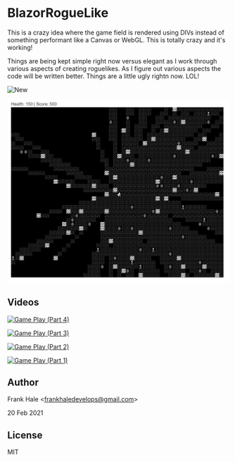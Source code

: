 # BlazorRogueLike

This is a crazy idea where the game field is rendered using DIVs instead of
something performant like a Canvas or WebGL. This is totally crazy and it's
working!

Things are being kept simple right now versus elegant as I work through various
aspects of creating roguelikes. As I figure out various aspects the code will
be written better. Things are a little ugly rightn now. LOL!

![New](screenshots/new.png)

![Old](screenshots/demo.png)

## Videos

[![Game Play (Part 4)](https://img.youtube.com/vi/IamPy2GVZ2U/0.jpg)](https://www.youtube.com/watch?v=IamPy2GVZ2U)

[![Game Play (Part 3)](https://img.youtube.com/vi/tgjRUyfhn2s/0.jpg)](https://www.youtube.com/watch?v=tgjRUyfhn2s)

[![Game Play (Part 2)](https://img.youtube.com/vi/7A3VwB2smNE/0.jpg)](https://www.youtube.com/watch?v=7A3VwB2smNE)

[![Game Play (Part 1)](https://img.youtube.com/vi/xezQIAswiIM/0.jpg)](https://www.youtube.com/watch?v=xezQIAswiIM)

## Author

Frank Hale &lt;frankhaledevelops@gmail.com&gt;

20 Feb 2021

## License

MIT